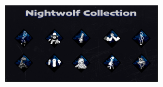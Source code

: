 ![Alt text](https://github.com/IceMupppet/deadbydaylight-nightwolf/blob/gh-pages/develop/assets/nightwolf-banner.png "nightwolf")

